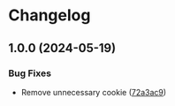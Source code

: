 # Changelog

## 1.0.0 (2024-05-19)


### Bug Fixes

* Remove unnecessary cookie ([72a3ac9](https://github.com/cdriehuys/recipes/commit/72a3ac9a32d88628f2245b0bec4f0ddf9bee947a))
